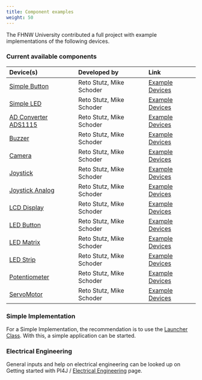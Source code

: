 ```yaml
---
title: Component examples
weight: 50
---
```


The FHNW University contributed a full project with example implementations of the following devices.

### Current available components

| Device(s)                     | Developed by          | Link              |
| :---                          | :---                  | :---              |
| [Simple Button](/documentation/device-examples/components/simplebutton) | Reto Stutz, Mike Schoder | [Example Devices](https://github.com/Pi4J/pi4j-example-components/blob/main/src/main/java/com/pi4j/catalog/applications/SimpleButton_App.java)|
| [Simple LED](/documentation/device-examples/components/simpleled) | Reto Stutz, Mike Schoder | [Example Devices](https://github.com/Pi4J/pi4j-example-components/blob/main/src/main/java/com/pi4j/catalog/applications/SimpleLED_App.java)|
| [AD Converter ADS1115](/documentation/device-examples/components/ads1115) | Reto Stutz, Mike Schoder | [Example Devices](https://github.com/Pi4J/pi4j-example-components/blob/main/src/main/java/com/pi4j/catalog/applications/ADS1115_App.java)|
| [Buzzer](/documentation/device-examples/components/buzzer) | Reto Stutz, Mike Schoder | [Example Devices](https://github.com/Pi4J/pi4j-example-components/blob/main/src/main/java/com/pi4j/catalog/applications/Buzzer_App.java)|
| [Camera](/documentation/device-examples/components/camera) | Reto Stutz, Mike Schoder | [Example Devices](https://github.com/Pi4J/pi4j-example-components/blob/main/src/main/java/com/pi4j/catalog/applications/Camera_App.java)|
| [Joystick](/documentation/device-examples/components/joystick) | Reto Stutz, Mike Schoder | [Example Devices](https://github.com/Pi4J/pi4j-example-components/blob/main/src/main/java/com/pi4j/catalog/applications/Joystick_App.java)|
| [Joystick Analog](/documentation/device-examples/components/joystickanalog) | Reto Stutz, Mike Schoder | [Example Devices](https://github.com/Pi4J/pi4j-example-components/blob/main/src/main/java/com/pi4j/catalog/applications/JoystickAnalog_App.java)|
| [LCD Display](/documentation/device-examples/components/lcddisplay) | Reto Stutz, Mike Schoder | [Example Devices](https://github.com/Pi4J/pi4j-example-components/blob/main/src/main/java/com/pi4j/catalog/applications/LCDDisplay_App.java)|
| [LED Button](/documentation/device-examples/components/ledbutton) | Reto Stutz, Mike Schoder | [Example Devices](https://github.com/Pi4J/pi4j-example-components/blob/main/src/main/java/com/pi4j/catalog/applications/LEDButton_App.java)|
| [LED Matrix](/documentation/device-examples/components/ledmatrix) | Reto Stutz, Mike Schoder | [Example Devices](https://github.com/Pi4J/pi4j-example-components/blob/main/src/main/java/com/pi4j/catalog/applications/LEDMatrix_App.java)|
| [LED Strip](/documentation/device-examples/components/ledstrip) | Reto Stutz, Mike Schoder | [Example Devices](https://github.com/Pi4J/pi4j-example-components/blob/main/src/main/java/com/pi4j/catalog/applications/LEDStrip_App.java)|
| [Potentiometer](/documentation/device-examples/components/potentiometer) | Reto Stutz, Mike Schoder | [Example Devices](https://github.com/Pi4J/pi4j-example-components/blob/main/src/main/java/com/pi4j/catalog/applications/Potentiometer_App.java)|
| [ServoMotor](/documentation/device-examples/components/servo) | Reto Stutz, Mike Schoder | [Example Devices](https://github.com/Pi4J/pi4j-example-components/blob/main/src/main/java/com/pi4j/catalog/applications/Servo_App.java)|

### Simple Implementation

For a Simple Implementation, the recommendation is to use the [Launcher Class](https://github.com/Pi4J/pi4j-example-components/tree/main/src/main/java/com/pi4j/catalog/Launcher.java).
With this, a simple application can be started.

### Electrical Engineering
General inputs and help on electrical engineering can be looked up on Getting started with PI4J / [Electrical Engineering](/getting-started/electricalengeneering/) page.